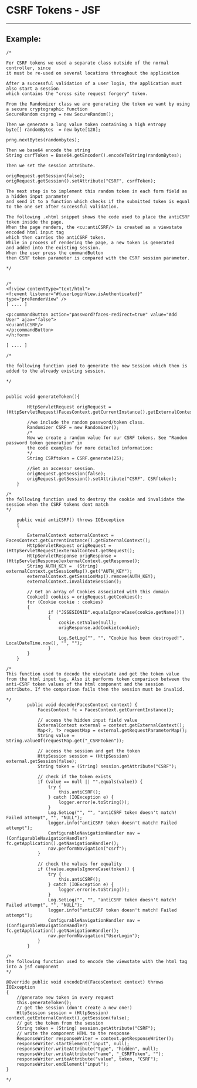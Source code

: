 # CSRF Tokens - JSF
-------

## Example:


	/*

	For CSRF tokens we used a separate class outside of the normal controller, since
	it must be re-used on several locations throughout the application

	After a successful validation of a user login, the application must also start a session
	which contains the "cross site request forgery" token.

	From the Randomizer class we are generating the token we want by using a secure cryptographic function
	SecureRandom csprng = new SecureRandom();

	Then we generate a long value token containing a high entropy
	byte[] randomBytes  = new byte[128];

	prng.nextBytes(randombytes);

	Then we base64 encode the string
	String csrfToken = Base64.getEncoder().encodeToString(randomBytes);

	Then we set the session attribute.

	origRequest.getSession(false);
	origRequest.getSession().setAttribute("CSRF", csrfToken);

	The next step is to implement this random token in each form field as a hidden input parameter
	and send it to a function which checks if the submitted token is equal to the one set after successful validation.

	The following .xhtml snippet shows the code used to place the antiCSRF token inside the page.
	When the page renders, the <cu:antiCSRF/> is created as a viewstate encoded html input tag
	which then carries the antiCSRF token.
	While in process of rendering the page, a new token is generated
	and added into the existing session.
	When the user press the commandButton
	then CSRF token parameter is compared with the CSRF session parameter. 

	*/


	/*
	<f:view contentType="text/html">    
	<f:event listener="#{userLoginView.isAuthenticated}" type="preRenderView" />
	[ .... ]

	<p:commandButton action="password?faces-redirect=true" value="Add User" ajax="false">
	<cu:antiCSRF/>
	</p:commandButton>
	</h:form>

	[ .... ]

	/* 

	the following function used to generate the new Session which then is added to the already existing session. 

	*/


	public void generateToken(){
			
			HttpServletRequest origRequest = (HttpServletRequest)FacesContext.getCurrentInstance().getExternalContext().getRequest();

			//we include the random password/token class.
			Randomizer CSRF = new Randomizer();
			/*
			Now we create a random value for our CSRF tokens. See "Random password token generation" in
			the code examples for more detailed information:
			*/
			String CSRftoken = CSRF.generate(25);
					
			//Set an accessor session.
			origRequest.getSession(false);
			origRequest.getSession().setAttribute("CSRF", CSRftoken);
		}

	/* 
	the following function used to destroy the cookie and invalidate the session when the CSRF tokens dont match 
	*/

		public void antiCSRF() throws IOException
		{	

			ExternalContext externalContext = FacesContext.getCurrentInstance().getExternalContext();
			HttpServletRequest origRequest = (HttpServletRequest)externalContext.getRequest();
			HttpServletResponse origResponse = (HttpServletResponse)externalContext.getResponse();
			String AUTH_KEY =  (String) externalContext.getSessionMap().get("AUTH_KEY");
			externalContext.getSessionMap().remove(AUTH_KEY);
			externalContext.invalidateSession();
			
			// Get an array of Cookies associated with this domain
			Cookie[] cookies = origRequest.getCookies();		         
			for (Cookie cookie : cookies) 
			{	         
					if ("JSSESIONID".equalsIgnoreCase(cookie.getName()))
					{        	 
						cookie.setValue(null);	       		
						origResponse.addCookie(cookie);
					
						Log.SetLog("", "", "Cookie has been destroyed!", LocalDateTime.now(), "", "");    
					} 
			}		     
		}

	/* 
	This function used to decode the viewstate and get the token value from the html input tag. Also it performs token comparison between the anti-CSRF token values of the html component and the session attribute. If the comparison fails then the session must be invalid.

	*/ 
			public void decode(FacesContext context) {
				FacesContext fc = FacesContext.getCurrentInstance();

				// access the hidden input field value
				ExternalContext external = context.getExternalContext();
				Map<?, ?> requestMap = external.getRequestParameterMap();
				String value = String.valueOf(requestMap.get("_CSRFToken"));

				// access the session and get the token
				HttpSession session = (HttpSession) external.getSession(false);
				String token = (String) session.getAttribute("CSRF");

				// check if the token exists
				if (value == null || "".equals(value)) {
					try {
						this.antiCSRF();
					} catch (IOException e) {
						logger.error(e.toString());
					}
					Log.SetLog("", "", "antiCSRF token doesn't match! Failed attempt", "", "NULL"); 
					logger.info("antiCSRF token doesn't match! Failed attempt");
					ConfigurableNavigationHandler nav = (ConfigurableNavigationHandler) fc.getApplication().getNavigationHandler(); 
					nav.performNavigation("csrf");
				}

				// check the values for equality
				if (!value.equalsIgnoreCase(token)) {
					try {
						this.antiCSRF();
					} catch (IOException e) {
						logger.error(e.toString());
					}
					Log.SetLog("", "", "antiCSRF token doesn't match! Failed attempt", "", "NULL"); 
					logger.info("antiCSRF token doesn't match! Failed attempt");
					ConfigurableNavigationHandler nav = (ConfigurableNavigationHandler) fc.getApplication().getNavigationHandler(); 
					nav.performNavigation("UserLogin");
				}
			}

	/*
	the following function used to encode the viewstate with the html tag into a jsf component 
	*/ 

	@Override public void encodeEnd(FacesContext context) throws IOException 
	{
		//generate new token in every request
		this.generateToken();
		// get the session (don't create a new one!)
		HttpSession session = (HttpSession) context.getExternalContext().getSession(false);
		// get the token from the session
		String token = (String) session.getAttribute("CSRF");
		// write the component HTML to the response
		ResponseWriter responseWriter = context.getResponseWriter();
		responseWriter.startElement("input", null);
		responseWriter.writeAttribute("type", "hidden", null);
		responseWriter.writeAttribute("name", "_CSRFToken", "");
		responseWriter.writeAttribute("value", token, "CSRF");
		responseWriter.endElement("input");
	}

	*/
    
